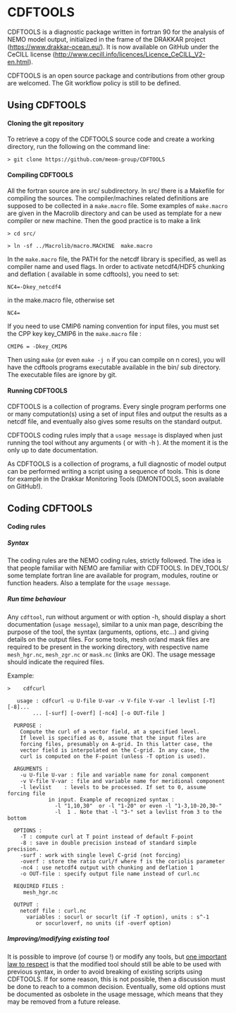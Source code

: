 # CDFTOOLS
  CDFTOOLS is a diagnostic package written in fortran 90 for the analysis of NEMO model output, initialized in  the frame of the DRAKKAR project (<https://www.drakkar-ocean.eu/>). It is now available on GitHub under the CeCILL license (<http://www.cecill.info/licences/Licence_CeCILL_V2-en.html>).

  CDFTOOLS is an open source package and contributions from other group are welcomed. The Git workflow policy is still to be defined.

## Using CDFTOOLS

#### Cloning the git repository
To retrieve a copy of the CDFTOOLS source code and create a working directory, run the following on the command line: 

```> git clone https://github.com/meom-group/CDFTOOLS ```

#### Compiling CDFTOOLS
All the fortran source are in src/ subdirectory. In src/ there is a Makefile for compiling the sources. The compiler/machines related definitions are supposed to be collected in a `make.macro` file. Some examples of `make.macro` are given in the Macrolib directory and can be used as template for a new compiler or new machine. Then the good practice is to make a link 

```> cd src/```

```> ln -sf ../Macrolib/macro.MACHINE  make.macro```

In the `make.macro` file, the PATH for the netcdf library is specified, as well as compiler name and used flags.  In order to activate netcdf4/HDF5 chunking and deflation ( available in some cdftools), you need to set: 

```NC4=-Dkey_netcdf4 ```

in the make.macro file, otherwise set

```NC4= ```

If you need to use CMIP6 naming convention for input files, you must set the CPP key key_CMIP6 in the `make.macro` file :

```CMIP6 = -Dkey_CMIP6```

Then using `make` (or even `make -j n` if you can compile on n cores), you will have the cdftools programs executable available in the bin/ sub directory. The executable files are ignore by git.


#### Running CDFTOOLS
CDFTOOLS is a collection of programs. Every single program performs one or many computation(s) using a set of input files and output the results as a netcdf file, and eventually also gives some results on the standard output. 

CDFTOOLS coding rules imply that a `usage message` is displayed when just running the tool without any arguments ( or with -h ). At the moment it is the only up to date documentation. 

As CDFTOOLS is a collection of programs, a full diagnostic of model output can be performed writing a script using a sequence of tools. This is done for example in the Drakkar Monitoring Tools (DMONTOOLS, soon available on GitHub!).

## Coding CDFTOOLS
#### Coding rules
##### Syntax
The coding rules are the NEMO coding rules, strictly followed. The idea is that people familiar with NEMO are familiar with CDFTOOLS. In DEV_TOOLS/ some template fortran line are available for program, modules, routine or function headers. Also a template for the `usage message`.
##### Run time behaviour
Any `cdftool`, run without argument or with option -h, should display a short documentation (`usage message`), similar to a unix man page, describing the purpose of the tool, the syntax (arguments,  options, etc...) and giving details on the output files. For some tools, mesh or/and mask files are required to be present in the working directory, with respective name `mesh_hgr.nc`, `mesh_zgr.nc` or `mask.nc` (links are OK). The usage message should indicate the required files.

Example:


```>    cdfcurl```

       usage : cdfcurl -u U-file U-var -v V-file V-var -l levlist [-T] [-8]...
            ... [-surf] [-overf] [-nc4] [-o OUT-file ]
       
      PURPOSE :
        Compute the curl of a vector field, at a specified level.
        If level is specified as 0, assume that the input files are
        forcing files, presumably on A-grid. In this latter case, the
        vector field is interpolated on the C-grid. In any case, the
        curl is computed on the F-point (unless -T option is used).
       
      ARGUMENTS :
        -u U-file U-var : file and variable name for zonal component
        -v V-file V-var : file and variable name for meridional component
        -l levlist    : levels to be processed. If set to 0, assume forcing file
                 in input. Example of recognized syntax :
                   -l "1,10,30"  or -l "1-20" or even -l "1-3,10-20,30-"
                   -l  1 . Note that -l "3-" set a levlist from 3 to the bottom
                   
      OPTIONS :
        -T : compute curl at T point instead of default F-point
        -8 : save in double precision instead of standard simple precision.
        -surf : work with single level C-grid (not forcing)
        -overf : store the ratio curl/f where f is the coriolis parameter
        -nc4 : use netcdf4 output with chunking and deflation 1
        -o OUT-file : specify output file name instead of curl.nc
       
      REQUIRED FILES :
         mesh_hgr.nc
       
      OUTPUT : 
        netcdf file : curl.nc
          variables : socurl or socurlt (if -T option), units : s^-1
             or socurloverf, no units (if -overf option)

##### Improving/modifying existing tool
 It is possible to improve (of course !) or modify any tools, but <u>one important law to respect</u> is that the modified tool should still be able to be used with previous syntax, in order to avoid breaking of existing scripts using CDFTOOLS. If for some reason, this is not possible, then a discussion must be done to reach to a common decision. Eventually, some old options must be documented as osbolete in the usage message, which means that they may be removed from a future release. 

